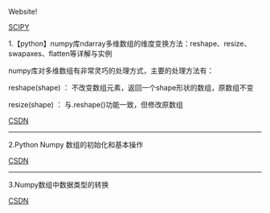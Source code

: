 Website!

[SCIPY](https://docs.scipy.org)


1.【python】numpy库ndarray多维数组的维度变换方法：reshape、resize、swapaxes、flatten等详解与实例

numpy库对多维数组有非常灵巧的处理方式，主要的处理方法有：

reshape(shape) ： 不改变数组元素，返回一个shape形状的数组，原数组不变

resize(shape) ： 与.reshape()功能一致，但修改原数组

[CSDN](https://blog.csdn.net/brucewong0516/article/details/79185282)
********************************************************************
2.Python Numpy 数组的初始化和基本操作

[CSDN](https://www.cnblogs.com/saryli/p/8607630.html)
********************************************************************
3.Numpy数组中数据类型的转换

[CSDN](https://blog.csdn.net/hhu_luqi/article/details/79652351)
